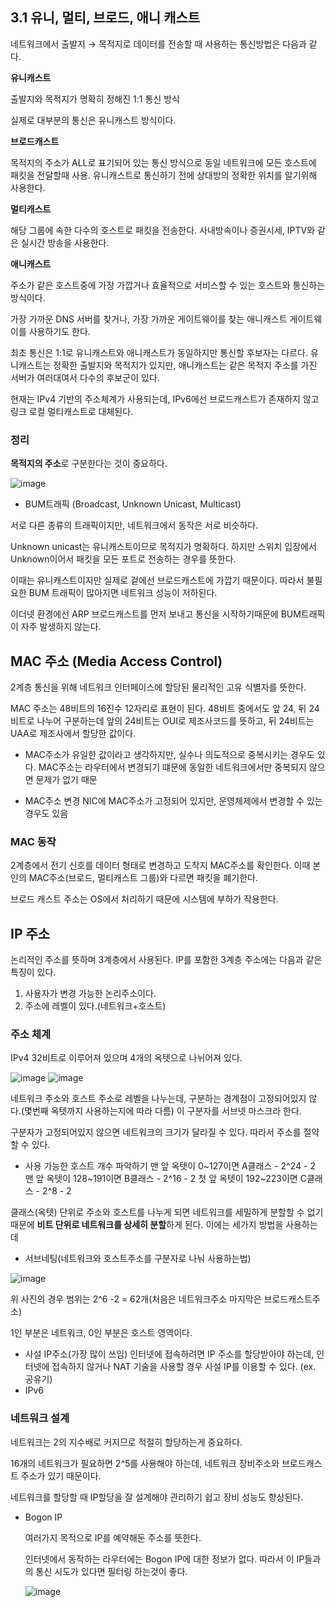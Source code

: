 ## 3.1 유니, 멀티, 브로드, 애니 캐스트

네트워크에서 출발지 → 목적지로 데이터를 전송할 때 사용하는 통신방법은 다음과 같다.

**유니캐스트**

출발지와 목적지가 명확히 정해진 1:1 통신 방식

실제로 대부분의 통신은 유니캐스트 방식이다.

**브로드캐스트**

목적지의 주소가 ALL로 표기되어 있는 통신 방식으로 동일 네트워크에 모든 호스트에 패킷을 전달할때 사용.
유니캐스트로 통신하기 전에 상대방의 정확한 위치를 알기위해 사용한다.

**멀티캐스트**

해당 그룹에 속한 다수의 호스트로 패킷을 전송한다. 
사내방속이나 증권시세, IPTV와 같은 실시간 방송을 사용한다.

**애니캐스트**

주소가 같은 호스트중에 가장 가깝거나 효율적으로 서비스할 수 있는 호스트와 통신하는 방식이다.

가장 가까운 DNS 서버를 찾거나, 가장 가까운 게이트웨이를 찾는 애니캐스트 게이트웨이를 사용하기도 한다.

최초 통신은 1:1로 유니캐스트와 애니캐스트가 동일하지만 통신할 후보자는 다르다. 유니캐스트는 정확한 출발지와 목적지가 있지만, 애니캐스트는 같은 목적지 주소를 가진 서버가 여러대여서 다수의 후보군이 있다.

현재는 IPv4 기반의 주소체계가 사용되는데, IPv6에선 브로드캐스트가 존재하지 않고 링크 로컬 멀티캐스트로 대체된다.

### 정리

**목적지의 주소**로 구분한다는 것이 중요하다.

![image](https://github.com/Deep-Dive-Study/network-for-engineer/assets/85796588/519d9452-1304-4f94-9452-d48237fe9d12)

* BUM트래픽 (Broadcast, Unknown Unicast, Multicast)

서로 다른 종류의 트래픽이지만, 네트워크에서 동작은 서로 비슷하다.

Unknown unicast는 유니캐스트이므로 목적지가 명확하다. 하지만 스위치 입장에서 Unknown이어서 패킷을 모든 포트로 전송하는 경우를 뜻한다.

이때는 유니캐스트이지만 실제로 겉에선 브로드캐스트에 가깝기 때문이다. 따라서 불필요한 BUM 트래픽이 많아지면 네트워크 성능이 저하된다.

이더넷 환경에선 ARP 브로드캐스트를 먼저 보내고 통신을 시작하기때문에 BUM트래픽이 자주 발생하지 않는다.

## MAC 주소 (Media Access Control)

2계층 통신을 위해 네트워크 인터페이스에 할당된 물리적인 고유 식별자를 뜻한다.

MAC 주소는 48비트의 16진수 12자리로 표현이 된다. 48비트 중에서도 앞 24, 뒤 24비트로 나누어 구분하는데 앞의 24비트는 OUI로 제조사코드를 뜻하고, 뒤 24비트는 UAA로 제조사에서 할당한 값이다.

* MAC주소가 유일한 값이라고 생각하지만, 실수나 의도적으로 중복시키는 경우도 있다.
MAC주소는 라우터에서 변경되기 떄문에 동일한 네트워크에서만 중복되지 않으면 문제가 없기 때문

* MAC주소 변경
NIC에 MAC주소가 고정되어 있지만, 운영체제에서 변경할 수 있는 경우도 있음

### MAC 동작

2계층에서 전기 신호를 데이터 형태로 변경하고 도착지 MAC주소를 확인한다. 이때 본인의 MAC주소(브로드, 멀티캐스트 그룹)와 다르면 패킷을 폐기한다.

브로드 캐스트 주소는 OS에서 처리하기 때문에 시스템에 부하가 작용한다.

## IP 주소

논리적인 주소를 뜻하며 3계층에서 사용된다. IP를 포함한 3계층 주소에는 다음과 같은 특징이 있다.

1. 사용자가 변경 가능한 논리주소이다.
2. 주소에 레벨이 있다.(네트워크+호스트)

### 주소 체계

IPv4
32비트로 이루어져 있으며 4개의 옥텟으로 나뉘어져 있다.

![image](https://github.com/Deep-Dive-Study/network-for-engineer/assets/85796588/33160e29-7450-43e3-8804-95b738ac1966)
![image](https://github.com/Deep-Dive-Study/network-for-engineer/assets/85796588/347b2959-9479-4145-9de3-136ae4175664)

네트워크 주소와 호스트 주소로 레벨을 나누는데, 구분하는 경계점이 고정되어있지 않다.(몇번째 옥텟까지 사용하는지에 따라 다름) 이 구분자를 서브넷 마스크라 한다.

구분자가 고정되어있지 않으면 네트워크의 크기가 달라질 수 있다. 따라서 주소를 절약할 수 있다.

* 사용 가능한 호스트 개수 파악하기
맨 앞 옥텟이 0~127이면 A클래스 - 2^24 - 2
맨 앞 옥텟이 128~191이면 B클래스 - 2^16 - 2
첫 앞 옥텟이 192~223이면 C클래스 - 2^8 - 2

클래스(옥텟) 단위로 주소와 호스트를 나누게 되면 네트워크를 세밀하게 분할할 수 없기 때문에 **비트 단위로 네트워크를 상세히 분할**하게 된다.
이에는 세가지 방법을 사용하는데

- 서브네팅(네트워크와 호스트주소를 구분자로 나눠 사용하는법)

![image](https://github.com/Deep-Dive-Study/network-for-engineer/assets/85796588/702aa9f5-8ca0-4521-b4c7-759afb192d08)

위 사진의 경우 범위는 2^6 -2 = 62개(처음은 네트워크주소 마지막은 브로드캐스트주소)

1인 부분은 네트워크, 0인 부분은 호스트 영역이다.

- 사설 IP주소(가장 많이 쓰임)
인터넷에 접속하려면 IP 주소를 할당받아야 하는데, 인터넷에 접속하지 않거나 NAT 기술을 사용할 경우 사설 IP를 이용할 수 있다. (ex. 공유기)
- IPv6

### 네트워크 설계

네트워크는 2의 지수배로 커지므로 적절히 할당하는게 중요하다.

16개의 네트워크가 필요하면 2^5를 사용해야 하는데, 네트워크 장비주소와 브로드캐스트 주소가 있기 때문이다.

네트워크를 할당할 때 IP할당을 잘 설계해야 관리하기 쉽고 장비 성능도 향상된다.

- Bogon IP
    
    여러가지 목적으로 IP를 예약해둔 주소를 뜻한다.
    
    인터넷에서 동작하는 라우터에는 Bogon IP에 대한 정보가 없다. 따라서 이 IP들과의 통신 시도가 있다면 필터링 하는것이 좋다.
    
    ![image](https://github.com/Deep-Dive-Study/network-for-engineer/assets/85796588/73eeb781-9970-4785-9774-a414dcd30c84)  
